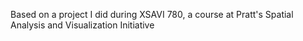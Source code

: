 
Based on a project I did during XSAVI 780, a course at Pratt's Spatial Analysis and Visualization Initiative
